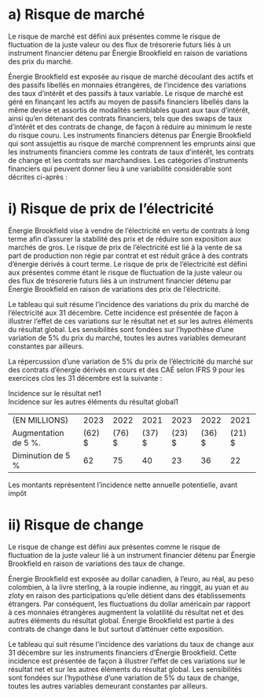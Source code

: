 # a) Risque de marché

Le risque de marché est défini aux présentes comme le risque de fluctuation de la juste valeur ou des flux de trésorerie futurs liés à un instrument financier détenu par Énergie Brookfield en raison de variations des prix du marché.

Énergie Brookfield est exposée au risque de marché découlant des actifs et des passifs libellés en monnaies étrangères, de l’incidence des variations des taux d’intérêt et des passifs à taux variable. Le risque de marché est géré en finançant les actifs au moyen de passifs financiers libellés dans la même devise et assortis de modalités semblables quant aux taux d’intérêt, ainsi qu’en détenant des contrats financiers, tels que des swaps de taux d’intérêt et des contrats de change, de façon à réduire au minimum le reste du risque couru. Les instruments financiers détenus par Énergie Brookfield qui sont assujettis au risque de marché comprennent les emprunts ainsi que les instruments financiers comme les contrats de taux d’intérêt, les contrats de change et les contrats sur marchandises. Les catégories d’instruments financiers qui peuvent donner lieu à une variabilité considérable sont décrites ci-après :

# i) Risque de prix de l’électricité

Énergie Brookfield vise à vendre de l’électricité en vertu de contrats à long terme afin d’assurer la stabilité des prix et de réduire son exposition aux marchés de gros. Le risque de prix de l’électricité est lié à la vente de sa part de production non régie par contrat et est réduit grâce à des contrats d’énergie dérivés à court terme. Le risque de prix de l’électricité est défini aux présentes comme étant le risque de fluctuation de la juste valeur ou des flux de trésorerie futurs liés à un instrument financier détenu par Énergie Brookfield en raison de variations des prix de l’électricité.

Le tableau qui suit résume l’incidence des variations du prix du marché de l’électricité aux 31 décembre. Cette incidence est présentée de façon à illustrer l’effet de ces variations sur le résultat net et sur les autres éléments du résultat global. Les sensibilités sont fondées sur l’hypothèse d’une variation de $5 \%$ du prix du marché, toutes les autres variables demeurant constantes par ailleurs.

La répercussion d’une variation de $5 \%$ du prix de l’électricité du marché sur des contrats d’énergie dérivés en cours et des CAÉ selon IFRS 9 pour les exercices clos les 31 décembre est la suivante :

Incidence sur le résultat net1   
Incidence sur les autres éléments du résultat global1   

<table><tr><td>(EN MILLIONS)</td><td>2023</td><td>2022</td><td>2021</td><td>2023</td><td>2022</td><td>2021</td></tr><tr><td>Augmentation de 5 %.</td><td>(62) $</td><td>(76) $</td><td>(37) $</td><td>(23) $</td><td>(36) $</td><td>(21) $</td></tr><tr><td>Diminution de 5 %</td><td>62</td><td>75</td><td>40</td><td>23</td><td>36</td><td>22</td></tr></table>

Les montants représentent l’incidence nette annuelle potentielle, avant impôt

# ii) Risque de change

Le risque de change est défini aux présentes comme le risque de fluctuation de la juste valeur lié à un instrument financier détenu par Énergie Brookfield en raison de variations des taux de change.

Énergie Brookfield est exposée au dollar canadien, à l’euro, au réal, au peso colombien, à la livre sterling, à la roupie indienne, au ringgit, au yuan et au zloty en raison des participations qu’elle détient dans des établissements étrangers. Par conséquent, les fluctuations du dollar américain par rapport à ces monnaies étrangères augmentent la volatilité du résultat net et des autres éléments du résultat global. Énergie Brookfield est partie à des contrats de change dans le but surtout d’atténuer cette exposition.

Le tableau qui suit résume l’incidence des variations du taux de change aux 31 décembre sur les instruments financiers d’Énergie Brookfield. Cette incidence est présentée de façon à illustrer l’effet de ces variations sur le résultat net et sur les autres éléments du résultat global. Les sensibilités sont fondées sur l’hypothèse d’une variation de $5 \%$ du taux de change, toutes les autres variables demeurant constantes par ailleurs.